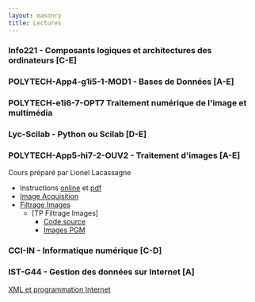 ```yaml
---
layout: masonry
title: Lectures
---
```


### Info221 - Composants logiques et architectures des ordinateurs     [C-E]

### POLYTECH-App4-g1i5-1-MOD1 - Bases de Données     [A-E]

### POLYTECH-e1i6-7-OPT7 Traitement numérique de l'image et multimédia 

### Lyc-Scilab - Python ou Scilab     [D-E]

### POLYTECH-App5-hi7-2-OUV2 - Traitement d'images     [A-E]	

Cours préparé par Lionel Lacassagne

* Instructions [online](/lectures/tp1.html) et [pdf](/lectures/tp1_filtrage_APP5.pdf)
* [Image Acquisition](/lectures/imageAcquisition.pdf)
* [Filtrage Images](/lectures/TI_Chap1_Filtre_2011_2012.pdf)
	* [TP Filtrage Images]
		* [Code source](/lectures/tp1_filtrage_APP5.zip)
		* [Images PGM](/lectures/images_pgm.zip)

### CCI-IN - Informatique numérique     [C-D]

### IST-G44 - Gestion des données sur Internet [A]
[XML et programmation Internet](https://www.lri.fr/~roatis/teaching/xslt/index.html)